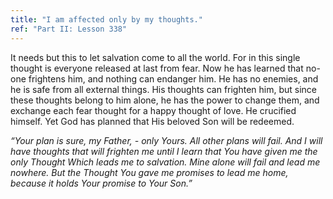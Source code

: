 ```yaml
---
title: "I am affected only by my thoughts."
ref: "Part II: Lesson 338"
---
```


It needs but this to let salvation come to all the world. For in this
single thought is everyone released at last from fear. Now he has
learned that no-one frightens him, and nothing can endanger him. He has
no enemies, and he is safe from all external things. His thoughts can
frighten him, but since these thoughts belong to him alone, he has the
power to change them, and exchange each fear thought for a happy thought
of love. He crucified himself. Yet God has planned that His beloved Son
will be redeemed.

*“Your plan is sure, my Father, - only Yours. All other plans will
fail. And I will have thoughts that will frighten me until I learn that
You have given me the only Thought Which leads me to salvation. Mine
alone will fail and lead me nowhere. But the Thought You gave me
promises to lead me home, because it holds Your promise to Your Son.”*

